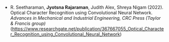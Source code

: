 - R. Seetharaman, <strong>Jyotsna Rajaraman</strong>, Judith Alex, Shreya Nigam (2022).
Optical Character Recognition using Convolutional Neural Network. *Advances in Mechanical and Industrial Engineering, CRC Press (Taylor & Francis group)*(https://www.researchgate.net/publication/367667055_Optical_Character_Recognition_using_Convolutional_Neural_Network)